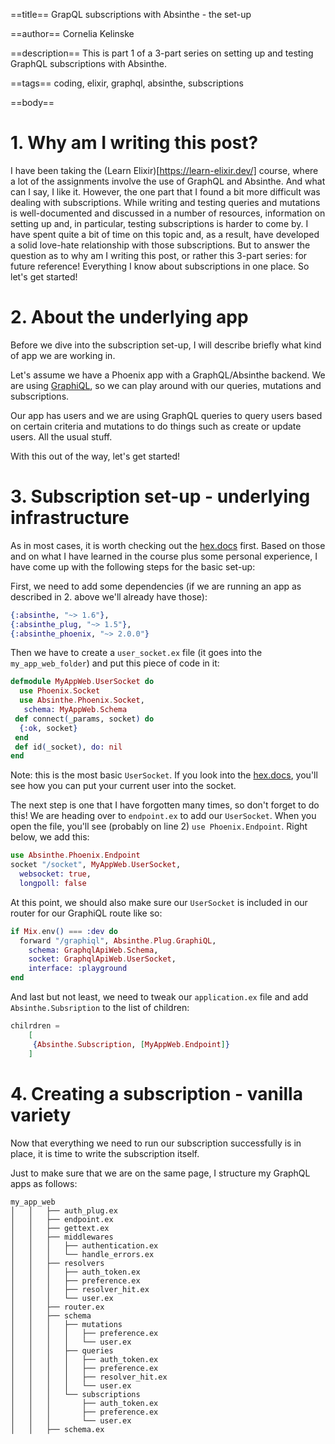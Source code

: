 ==title==
GrapQL subscriptions with Absinthe - the set-up

==author==
Cornelia Kelinske

==description==
This is part 1 of a 3-part series on setting up and testing GraphQL subscriptions with Absinthe.

==tags==
coding, elixir, graphql, absinthe, subscriptions

==body==

# 1. Why am I writing this post?

I have been taking the (Learn Elixir)[https://learn-elixir.dev/] course, where a lot of the assignments involve the use of GraphQL and Absinthe. And what can I say, I like it. However, the one part that I found a bit more difficult was dealing with subscriptions.
While writing and testing queries and mutations is well-documented and discussed in a number of resources, information on setting up and, in particular, testing subscriptions is harder to come by. I have spent quite a bit of time on this topic and, as a result, have developed a solid love-hate relationship with those subscriptions. 
But to answer the question as to why am I writing this post, or rather this 3-part series: for future reference! Everything I know about subscriptions in one place. So let's get started!


# 2. About the underlying app

Before we dive into the subscription set-up, I will describe briefly what kind of app we are working in.

Let's assume we have a Phoenix app with a GraphQL/Absinthe backend. We are using [GraphiQL](https://hexdocs.pm/absinthe_plug/Absinthe.Plug.GraphiQL.html), so we can play around with our queries, mutations and subscriptions.

Our app has users and we are using GraphQL queries to query users based on certain criteria and mutations to do things such as create or update users.
All the usual stuff.

With this out of the way, let's get started!


# 3. Subscription set-up - underlying infrastructure

As in most cases, it is worth checking out the [hex.docs](https://hexdocs.pm/absinthe/subscriptions.html) first.
Based on those and on what I have learned in the course plus some personal experience, I have come up with the following steps for the basic set-up:

First, we need to add some dependencies (if we are running an app as described in 2. above we'll already have those): 

```elixir
{:absinthe, "~> 1.6"},
{:absinthe_plug, "~> 1.5"},
{:absinthe_phoenix, "~> 2.0.0"}
```

Then we have to create a `user_socket.ex` file (it goes into the `my_app_web_folder`) and put this piece of code in it:

```elixir
defmodule MyAppWeb.UserSocket do
  use Phoenix.Socket
  use Absinthe.Phoenix.Socket,
   schema: MyAppWeb.Schema
 def connect(_params, socket) do
  {:ok, socket}
 end
 def id(_socket), do: nil
end     
```

Note: this is the most basic `UserSocket`. If you look into the [hex.docs](https://hexdocs.pm/absinthe/subscriptions.html), you'll see how you can put your current user into the socket.

The next step is one that I have forgotten many times, so don't forget to do this! We are heading over to `endpoint.ex` to add our `UserSocket`. When you open the file, you'll see (probably on line 2) `use Phoenix.Endpoint`. Right below, we add this:

```elixir
use Absinthe.Phoenix.Endpoint
socket "/socket", MyAppWeb.UserSocket,
  websocket: true,
  longpoll: false
```

At this point, we should also make sure our `UserSocket` is included in our router for our GraphiQL route like so:

```elixir
if Mix.env() === :dev do
  forward "/graphiql", Absinthe.Plug.GraphiQL,
    schema: GraphqlApiWeb.Schema,
    socket: GraphqlApiWeb.UserSocket,
    interface: :playground
end
```

And last but not least, we need to tweak our `application.ex` file and add `Absinthe.Subsription` to the list of children:

```elixir    
chilrdren =
    [
     {Absinthe.Subscription, [MyAppWeb.Endpoint]}
    ]
```

# 4. Creating a subscription - vanilla variety

Now that everything we need to run our subscription successfully is in place, it is time to write the subscription itself.

Just to make sure that we are on the same page, I structure my GraphQL apps as follows:

```
my_app_web
│   │   ├── auth_plug.ex
│   │   ├── endpoint.ex
│   │   ├── gettext.ex
│   │   ├── middlewares
│   │   │   ├── authentication.ex
│   │   │   └── handle_errors.ex
│   │   ├── resolvers
│   │   │   ├── auth_token.ex
│   │   │   ├── preference.ex
│   │   │   ├── resolver_hit.ex
│   │   │   └── user.ex
│   │   ├── router.ex
│   │   ├── schema
│   │   │   ├── mutations
│   │   │   │   ├── preference.ex
│   │   │   │   └── user.ex
│   │   │   ├── queries
│   │   │   │   ├── auth_token.ex
│   │   │   │   ├── preference.ex
│   │   │   │   ├── resolver_hit.ex
│   │   │   │   └── user.ex
│   │   │   └── subscriptions
│   │   │       ├── auth_token.ex
│   │   │       ├── preference.ex
│   │   │       └── user.ex
│   │   ├── schema.ex

```









